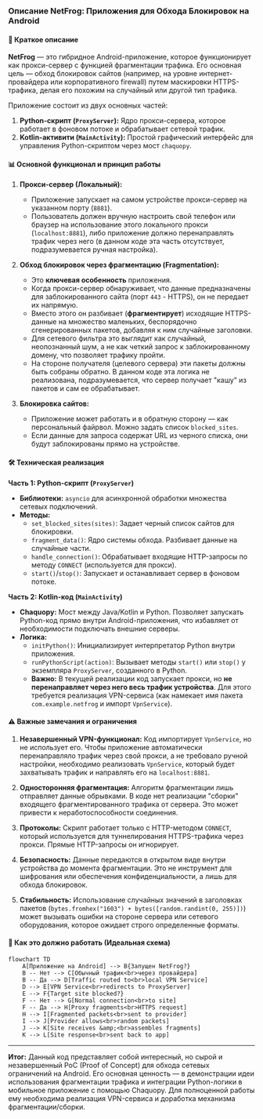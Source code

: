 ### Описание NetFrog: Приложения для Обхода Блокировок на Android

#### 🎯 Краткое описание

**NetFrog** — это гибридное Android-приложение, которое функционирует как прокси-сервер с функцией фрагментации трафика. Его основная цель — обход блокировок сайтов (например, на уровне интернет-провайдера или корпоративного firewall) путем маскировки HTTPS-трафика, делая его похожим на случайный или другой тип трафика.

Приложение состоит из двух основных частей:
1.  **Python-скрипт (`ProxyServer`):** Ядро прокси-сервера, которое работает в фоновом потоке и обрабатывает сетевой трафик.
2.  **Kotlin-активити (`MainActivity`):** Простой графический интерфейс для управления Python-скриптом через мост `chaquopy`.

#### 📊 Основной функционал и принцип работы

1.  **Прокси-сервер (Локальный):**
    *   Приложение запускает на самом устройстве прокси-сервер на указанном порту (`8881`).
    *   Пользователь должен вручную настроить свой телефон или браузер на использование этого локального прокси (`localhost:8881`), либо приложение должно перенаправлять трафик через него (в данном коде эта часть отсутствует, подразумевается ручная настройка).

2.  **Обход блокировок через фрагментацию (Fragmentation):**
    *   Это **ключевая особенность** приложения.
    *   Когда прокси-сервер обнаруживает, что данные предназначены для заблокированного сайта (порт `443` - HTTPS), он не передает их напрямую.
    *   Вместо этого он разбивает (**фрагментирует**) исходящие HTTPS-данные на множество маленьких, беспорядочно сгенерированных пакетов, добавляя к ним случайные заголовки.
    *   Для сетевого фильтра это выглядит как случайный, неопознанный шум, а не как четкий запрос к заблокированному домену, что позволяет трафику пройти.
    *   На стороне получателя (целевого сервера) эти пакеты должны быть собраны обратно. В данном коде эта логика не реализована, подразумевается, что сервер получает "кашу" из пакетов и сам ее обрабатывает.

3.  **Блокировка сайтов:**
    *   Приложение может работать и в обратную сторону — как персональный файрвол. Можно задать список `blocked_sites`.
    *   Если данные для запроса содержат URL из черного списка, они будут заблокированы прямо на устройстве.

#### 🛠 Техническая реализация

**Часть 1: Python-скрипт (`ProxyServer`)**

*   **Библиотеки:** `asyncio` для асинхронной обработки множества сетевых подключений.
*   **Методы:**
    *   `set_blocked_sites(sites)`: Задает черный список сайтов для блокировки.
    *   `fragment_data()`: Ядро системы обхода. Разбивает данные на случайные части.
    *   `handle_connection()`: Обрабатывает входящие HTTP-запросы по методу `CONNECT` (используется для прокси).
    *   `start()`/`stop()`: Запускает и останавливает сервер в фоновом потоке.

**Часть 2: Kotlin-код (`MainActivity`)**

*   **Chaquopy:** Мост между Java/Kotlin и Python. Позволяет запускать Python-код прямо внутри Android-приложения, что избавляет от необходимости подключать внешние серверы.
*   **Логика:**
    *   `initPython()`: Инициализирует интерпретатор Python внутри приложения.
    *   `runPythonScript(action)`: Вызывает методы `start()` или `stop()` у экземпляра `ProxyServer`, созданного в Python.
    *   **Важно:** В текущей реализации код запускает прокси, но **не перенаправляет через него весь трафик устройства**. Для этого требуется реализация VPN-сервиса (как намекает имя пакета `com.example.netfrog` и импорт `VpnService`).

#### ⚠️ Важные замечания и ограничения

1.  **Незавершенный VPN-функционал:** Код импортирует `VpnService`, но не использует его. Чтобы приложение автоматически перенаправляло трафик через свой прокси, а не требовало ручной настройки, необходимо реализовать `VpnService`, который будет захватывать трафик и направлять его на `localhost:8881`.

2.  **Односторонняя фрагментация:** Алгоритм фрагментации лишь отправляет данные обрывками. В коде нет реализации "сборки" входящего фрагментированного трафика от сервера. Это может привести к неработоспособности соединения.

3.  **Протоколы:** Скрипт работает только с HTTP-методом `CONNECT`, который используется для туннелирования HTTPS-трафика через прокси. Прямые HTTP-запросы он игнорирует.

4.  **Безопасность:** Данные передаются в открытом виде внутри устройства до момента фрагментации. Это не инструмент для шифрования или обеспечения конфиденциальности, а лишь для обхода блокировок.

5.  **Стабильность:** Использование случайных значений в заголовках пакетов (`bytes.fromhex("1603") + bytes([random.randint(0, 255)])`) может вызывать ошибки на стороне сервера или сетевого оборудования, которое ожидает строго определенные форматы.

#### 🔄 Как это должно работать (Идеальная схема)

```mermaid
flowchart TD
    A[Приложение на Android] --> B{Запущен NetFrog?}
    B -- Нет --> C[Обычный трафик<br>через провайдера]
    B -- Да --> D[Traffic routed to<br>local VPN Service]
    D --> E[VPN Service<br>redirects to ProxyServer]
    E --> F{Target site blocked?}
    F -- Нет --> G[Normal connection<br>to site]
    F -- Да --> H[Proxy fragments<br>HTTPS request]
    H --> I[Fragmented packets<br>sent to provider]
    I --> J[Provider allows<br>random packets]
    J --> K[Site receives &amp;<br>assembles fragments]
    K --> L[Site response<br>sent back to app]
```

---

**Итог:** Данный код представляет собой интересный, но сырой и незавершенный PoC (Proof of Concept) для обхода сетевых ограничений на Android. Его основная ценность — в демонстрации идеи использования фрагментации трафика и интеграции Python-логики в мобильное приложение с помощью Chaquopy. Для полноценной работы ему необходима реализация VPN-сервиса и доработка механизма фрагментации/сборки.
